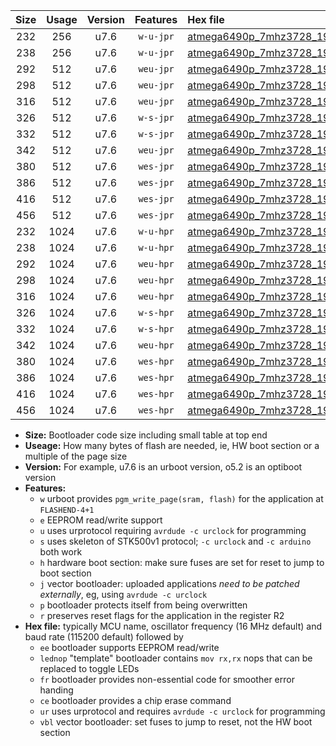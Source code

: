 |Size|Usage|Version|Features|Hex file|
|:-:|:-:|:-:|:-:|:--|
|232|256|u7.6|`w-u-jpr`|[atmega6490p_7mhz3728_19200bps_ur_vbl.hex](https://raw.githubusercontent.com/stefanrueger/urboot/main/atmega6490p_7mhz3728_19200bps_ur_vbl.hex)|
|238|256|u7.6|`w-u-jpr`|[atmega6490p_7mhz3728_19200bps_lednop_ur_vbl.hex](https://raw.githubusercontent.com/stefanrueger/urboot/main/atmega6490p_7mhz3728_19200bps_lednop_ur_vbl.hex)|
|292|512|u7.6|`weu-jpr`|[atmega6490p_7mhz3728_19200bps_ee_ur_vbl.hex](https://raw.githubusercontent.com/stefanrueger/urboot/main/atmega6490p_7mhz3728_19200bps_ee_ur_vbl.hex)|
|298|512|u7.6|`weu-jpr`|[atmega6490p_7mhz3728_19200bps_ee_lednop_ur_vbl.hex](https://raw.githubusercontent.com/stefanrueger/urboot/main/atmega6490p_7mhz3728_19200bps_ee_lednop_ur_vbl.hex)|
|316|512|u7.6|`weu-jpr`|[atmega6490p_7mhz3728_19200bps_ee_lednop_fr_ur_vbl.hex](https://raw.githubusercontent.com/stefanrueger/urboot/main/atmega6490p_7mhz3728_19200bps_ee_lednop_fr_ur_vbl.hex)|
|326|512|u7.6|`w-s-jpr`|[atmega6490p_7mhz3728_19200bps_vbl.hex](https://raw.githubusercontent.com/stefanrueger/urboot/main/atmega6490p_7mhz3728_19200bps_vbl.hex)|
|332|512|u7.6|`w-s-jpr`|[atmega6490p_7mhz3728_19200bps_lednop_vbl.hex](https://raw.githubusercontent.com/stefanrueger/urboot/main/atmega6490p_7mhz3728_19200bps_lednop_vbl.hex)|
|342|512|u7.6|`weu-jpr`|[atmega6490p_7mhz3728_19200bps_ee_lednop_fr_ce_ur_vbl.hex](https://raw.githubusercontent.com/stefanrueger/urboot/main/atmega6490p_7mhz3728_19200bps_ee_lednop_fr_ce_ur_vbl.hex)|
|380|512|u7.6|`wes-jpr`|[atmega6490p_7mhz3728_19200bps_ee_vbl.hex](https://raw.githubusercontent.com/stefanrueger/urboot/main/atmega6490p_7mhz3728_19200bps_ee_vbl.hex)|
|386|512|u7.6|`wes-jpr`|[atmega6490p_7mhz3728_19200bps_ee_lednop_vbl.hex](https://raw.githubusercontent.com/stefanrueger/urboot/main/atmega6490p_7mhz3728_19200bps_ee_lednop_vbl.hex)|
|416|512|u7.6|`wes-jpr`|[atmega6490p_7mhz3728_19200bps_ee_lednop_fr_vbl.hex](https://raw.githubusercontent.com/stefanrueger/urboot/main/atmega6490p_7mhz3728_19200bps_ee_lednop_fr_vbl.hex)|
|456|512|u7.6|`wes-jpr`|[atmega6490p_7mhz3728_19200bps_ee_lednop_fr_ce_vbl.hex](https://raw.githubusercontent.com/stefanrueger/urboot/main/atmega6490p_7mhz3728_19200bps_ee_lednop_fr_ce_vbl.hex)|
|232|1024|u7.6|`w-u-hpr`|[atmega6490p_7mhz3728_19200bps_ur.hex](https://raw.githubusercontent.com/stefanrueger/urboot/main/atmega6490p_7mhz3728_19200bps_ur.hex)|
|238|1024|u7.6|`w-u-hpr`|[atmega6490p_7mhz3728_19200bps_lednop_ur.hex](https://raw.githubusercontent.com/stefanrueger/urboot/main/atmega6490p_7mhz3728_19200bps_lednop_ur.hex)|
|292|1024|u7.6|`weu-hpr`|[atmega6490p_7mhz3728_19200bps_ee_ur.hex](https://raw.githubusercontent.com/stefanrueger/urboot/main/atmega6490p_7mhz3728_19200bps_ee_ur.hex)|
|298|1024|u7.6|`weu-hpr`|[atmega6490p_7mhz3728_19200bps_ee_lednop_ur.hex](https://raw.githubusercontent.com/stefanrueger/urboot/main/atmega6490p_7mhz3728_19200bps_ee_lednop_ur.hex)|
|316|1024|u7.6|`weu-hpr`|[atmega6490p_7mhz3728_19200bps_ee_lednop_fr_ur.hex](https://raw.githubusercontent.com/stefanrueger/urboot/main/atmega6490p_7mhz3728_19200bps_ee_lednop_fr_ur.hex)|
|326|1024|u7.6|`w-s-hpr`|[atmega6490p_7mhz3728_19200bps.hex](https://raw.githubusercontent.com/stefanrueger/urboot/main/atmega6490p_7mhz3728_19200bps.hex)|
|332|1024|u7.6|`w-s-hpr`|[atmega6490p_7mhz3728_19200bps_lednop.hex](https://raw.githubusercontent.com/stefanrueger/urboot/main/atmega6490p_7mhz3728_19200bps_lednop.hex)|
|342|1024|u7.6|`weu-hpr`|[atmega6490p_7mhz3728_19200bps_ee_lednop_fr_ce_ur.hex](https://raw.githubusercontent.com/stefanrueger/urboot/main/atmega6490p_7mhz3728_19200bps_ee_lednop_fr_ce_ur.hex)|
|380|1024|u7.6|`wes-hpr`|[atmega6490p_7mhz3728_19200bps_ee.hex](https://raw.githubusercontent.com/stefanrueger/urboot/main/atmega6490p_7mhz3728_19200bps_ee.hex)|
|386|1024|u7.6|`wes-hpr`|[atmega6490p_7mhz3728_19200bps_ee_lednop.hex](https://raw.githubusercontent.com/stefanrueger/urboot/main/atmega6490p_7mhz3728_19200bps_ee_lednop.hex)|
|416|1024|u7.6|`wes-hpr`|[atmega6490p_7mhz3728_19200bps_ee_lednop_fr.hex](https://raw.githubusercontent.com/stefanrueger/urboot/main/atmega6490p_7mhz3728_19200bps_ee_lednop_fr.hex)|
|456|1024|u7.6|`wes-hpr`|[atmega6490p_7mhz3728_19200bps_ee_lednop_fr_ce.hex](https://raw.githubusercontent.com/stefanrueger/urboot/main/atmega6490p_7mhz3728_19200bps_ee_lednop_fr_ce.hex)|

- **Size:** Bootloader code size including small table at top end
- **Useage:** How many bytes of flash are needed, ie, HW boot section or a multiple of the page size
- **Version:** For example, u7.6 is an urboot version, o5.2 is an optiboot version
- **Features:**
  + `w` urboot provides `pgm_write_page(sram, flash)` for the application at `FLASHEND-4+1`
  + `e` EEPROM read/write support
  + `u` uses urprotocol requiring `avrdude -c urclock` for programming
  + `s` uses skeleton of STK500v1 protocol; `-c urclock` and `-c arduino` both work
  + `h` hardware boot section: make sure fuses are set for reset to jump to boot section
  + `j` vector bootloader: uploaded applications *need to be patched externally*, eg, using `avrdude -c urclock`
  + `p` bootloader protects itself from being overwritten
  + `r` preserves reset flags for the application in the register R2
- **Hex file:** typically MCU name, oscillator frequency (16 MHz default) and baud rate (115200 default) followed by
  + `ee` bootloader supports EEPROM read/write
  + `lednop` "template" bootloader contains `mov rx,rx` nops that can be replaced to toggle LEDs
  + `fr` bootloader provides non-essential code for smoother error handing
  + `ce` bootloader provides a chip erase command
  + `ur` uses urprotocol and requires `avrdude -c urclock` for programming
  + `vbl` vector bootloader: set fuses to jump to reset, not the HW boot section
